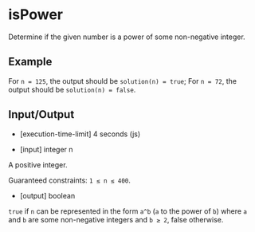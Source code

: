 # isPower

Determine if the given number is a power of some non-negative integer.

## Example

For `n = 125`, the output should be
`solution(n) = true`;
For `n = 72`, the output should be
`solution(n) = false`.

## Input/Output

-   [execution-time-limit] 4 seconds (js)

-   [input] integer n

A positive integer.

Guaranteed constraints:
`1 ≤ n ≤ 400`.

-   [output] boolean

`true` if `n` can be represented in the form `a^b` (`a` to the power of `b`) where `a` and `b` are some non-negative integers and `b ≥ 2`, false otherwise.
